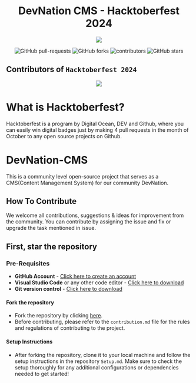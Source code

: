 <h1 align="center">DevNation CMS - Hacktoberfest 2024</h1>
<p align="center">
     <img src="https://github.com/user-attachments/assets/5121ff55-079b-4393-9588-0cf2d2790909"> 
</p>

<p align="center">
   <img alt="GitHub pull-requests" src="https://img.shields.io/github/issues-pr/Ajiet-DevNation/DevNation-CMS">
   <img alt="GitHub forks" src="https://img.shields.io/github/forks/Ajiet-DevNation/DevNation-CMS">
   <img alt="contributors" src="https://img.shields.io/github/contributors/Ajiet-DevNation/DevNation-CMS">
   <img alt="GitHub stars" src="https://img.shields.io/github/stars/Ajiet-DevNation/DevNation-CMS">
</p>

## Contributors of `Hacktoberfest 2024`

<div align="center">
<a href="https://github.com/Ajiet-DevNation/DevNation-CMS/graphs/contributors">
  <img src="https://contrib.rocks/image?repo=Ajiet-DevNation/DevNation-CMS" /> 
</a>
</div>

# What is Hacktoberfest?

Hacktoberfest is a program by Digital Ocean, DEV and Github, where you can easily win digital badges just by making 4 pull requests in the month of October to any open source projects on Github.

# DevNation-CMS

This is a community level open-source project that serves as a CMS(Content Management System) for our community DevNation.

## How To Contribute

We welcome all contributions, suggestions & ideas for improvement from the community.
You can contribute by assigning the issue and fix or upgrade the task mentioned in issue.

## First, star the repository

### Pre-Requisites 

- **GitHub Account** - [Click here to create an account](https://github.com/join)
- **Visual Studio Code** or any other code editor - [Click here to download](https://code.visualstudio.com/download)
- **Git version control** - [Click here to download](https://git-scm.com/downloads)

#### Fork the repository
- Fork the repository by clicking [here](https://github.com/Ajiet-DevNation/DevNation-CMS/fork).
- Before contributing, please refer to the `contribution.md` file for the rules and regulations of contributing to the project.

#### Setup Instructions
- After forking the repository, clone it to your local machine and follow the setup instructions in the repository `Setup.md`. Make sure to check the setup thoroughly for any additional configurations or dependencies needed to get started!
